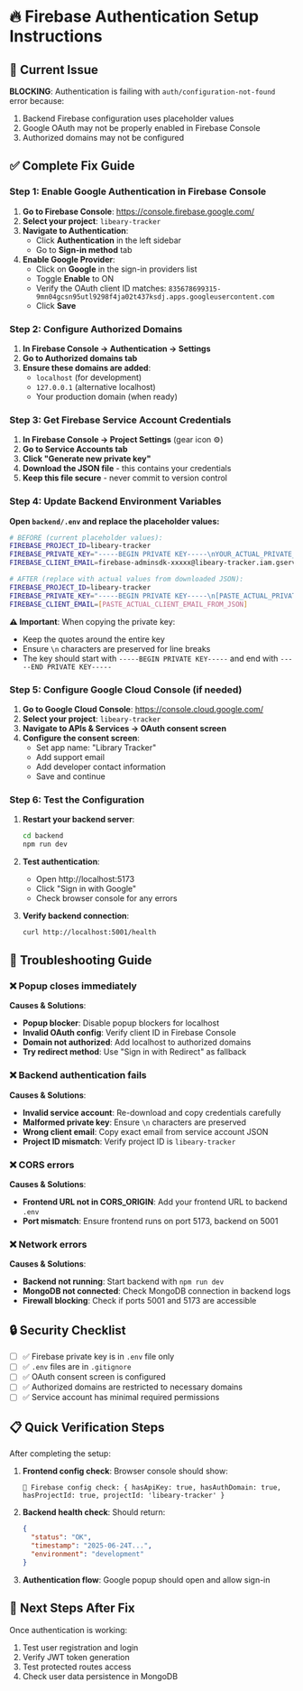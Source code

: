 # 🔥 Firebase Authentication Setup Instructions

## 🚨 Current Issue
**BLOCKING**: Authentication is failing with `auth/configuration-not-found` error because:
1. Backend Firebase configuration uses placeholder values
2. Google OAuth may not be properly enabled in Firebase Console
3. Authorized domains may not be configured

## ✅ Complete Fix Guide

### Step 1: Enable Google Authentication in Firebase Console

1. **Go to Firebase Console**: https://console.firebase.google.com/
2. **Select your project**: `libeary-tracker`
3. **Navigate to Authentication**:
   - Click **Authentication** in the left sidebar
   - Go to **Sign-in method** tab
4. **Enable Google Provider**:
   - Click on **Google** in the sign-in providers list
   - Toggle **Enable** to ON
   - Verify the OAuth client ID matches: `835678699315-9mn04gcsn95utl9298f4ja02t437ksdj.apps.googleusercontent.com`
   - Click **Save**

### Step 2: Configure Authorized Domains

1. **In Firebase Console → Authentication → Settings**
2. **Go to Authorized domains tab**
3. **Ensure these domains are added**:
   - `localhost` (for development)
   - `127.0.0.1` (alternative localhost)
   - Your production domain (when ready)

### Step 3: Get Firebase Service Account Credentials

1. **In Firebase Console → Project Settings** (gear icon ⚙️)
2. **Go to Service Accounts tab**
3. **Click "Generate new private key"**
4. **Download the JSON file** - this contains your credentials
5. **Keep this file secure** - never commit to version control

### Step 4: Update Backend Environment Variables

**Open `backend/.env` and replace the placeholder values:**

```bash
# BEFORE (current placeholder values):
FIREBASE_PROJECT_ID=libeary-tracker
FIREBASE_PRIVATE_KEY="-----BEGIN PRIVATE KEY-----\nYOUR_ACTUAL_PRIVATE_KEY_HERE\n-----END PRIVATE KEY-----\n"
FIREBASE_CLIENT_EMAIL=firebase-adminsdk-xxxxx@libeary-tracker.iam.gserviceaccount.com

# AFTER (replace with actual values from downloaded JSON):
FIREBASE_PROJECT_ID=libeary-tracker
FIREBASE_PRIVATE_KEY="-----BEGIN PRIVATE KEY-----\n[PASTE_ACTUAL_PRIVATE_KEY_HERE]\n-----END PRIVATE KEY-----\n"
FIREBASE_CLIENT_EMAIL=[PASTE_ACTUAL_CLIENT_EMAIL_FROM_JSON]
```

**⚠️ Important**: When copying the private key:
- Keep the quotes around the entire key
- Ensure `\n` characters are preserved for line breaks
- The key should start with `-----BEGIN PRIVATE KEY-----` and end with `-----END PRIVATE KEY-----`

### Step 5: Configure Google Cloud Console (if needed)

1. **Go to Google Cloud Console**: https://console.cloud.google.com/
2. **Select your project**: `libeary-tracker`
3. **Navigate to APIs & Services → OAuth consent screen**
4. **Configure the consent screen**:
   - Set app name: "Library Tracker"
   - Add support email
   - Add developer contact information
   - Save and continue

### Step 6: Test the Configuration

1. **Restart your backend server**:
   ```bash
   cd backend
   npm run dev
   ```

2. **Test authentication**:
   - Open http://localhost:5173
   - Click "Sign in with Google"
   - Check browser console for any errors

3. **Verify backend connection**:
   ```bash
   curl http://localhost:5001/health
   ```

## 🔧 Troubleshooting Guide

### ❌ Popup closes immediately
**Causes & Solutions**:
- **Popup blocker**: Disable popup blockers for localhost
- **Invalid OAuth config**: Verify client ID in Firebase Console
- **Domain not authorized**: Add localhost to authorized domains
- **Try redirect method**: Use "Sign in with Redirect" as fallback

### ❌ Backend authentication fails
**Causes & Solutions**:
- **Invalid service account**: Re-download and copy credentials carefully
- **Malformed private key**: Ensure `\n` characters are preserved
- **Wrong client email**: Copy exact email from service account JSON
- **Project ID mismatch**: Verify project ID is `libeary-tracker`

### ❌ CORS errors
**Causes & Solutions**:
- **Frontend URL not in CORS_ORIGIN**: Add your frontend URL to backend `.env`
- **Port mismatch**: Ensure frontend runs on port 5173, backend on 5001

### ❌ Network errors
**Causes & Solutions**:
- **Backend not running**: Start backend with `npm run dev`
- **MongoDB not connected**: Check MongoDB connection in backend logs
- **Firewall blocking**: Check if ports 5001 and 5173 are accessible

## 🔒 Security Checklist

- [ ] ✅ Firebase private key is in `.env` file only
- [ ] ✅ `.env` files are in `.gitignore`
- [ ] ✅ OAuth consent screen is configured
- [ ] ✅ Authorized domains are restricted to necessary domains
- [ ] ✅ Service account has minimal required permissions

## 📋 Quick Verification Steps

After completing the setup:

1. **Frontend config check**: Browser console should show:
   ```
   🔧 Firebase config check: { hasApiKey: true, hasAuthDomain: true, hasProjectId: true, projectId: 'libeary-tracker' }
   ```

2. **Backend health check**: Should return:
   ```json
   {
     "status": "OK",
     "timestamp": "2025-06-24T...",
     "environment": "development"
   }
   ```

3. **Authentication flow**: Google popup should open and allow sign-in

## 🚀 Next Steps After Fix

Once authentication is working:
1. Test user registration and login
2. Verify JWT token generation
3. Test protected routes access
4. Check user data persistence in MongoDB
